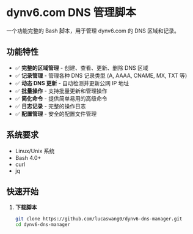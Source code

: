 # dynv6.com DNS 管理脚本

一个功能完整的 Bash 脚本，用于管理 dynv6.com 的 DNS 区域和记录。

## 功能特性

- ✅ **完整的区域管理** - 创建、查看、更新、删除 DNS 区域
- ✅ **记录管理** - 管理各种 DNS 记录类型 (A, AAAA, CNAME, MX, TXT 等)
- ✅ **动态 DNS 更新** - 自动检测并更新公网 IP 地址
- ✅ **批量操作** - 支持批量更新和管理操作
- ✅ **简化命令** - 提供简单易用的高级命令
- ✅ **日志记录** - 完整的操作日志
- ✅ **配置管理** - 安全的配置文件管理

## 系统要求

- Linux/Unix 系统
- Bash 4.0+
- curl
- jq

## 快速开始

1. **下载脚本**
   ```bash
   git clone https://github.com/lucaswang0/dynv6-dns-manager.git
   cd dynv6-dns-manager
